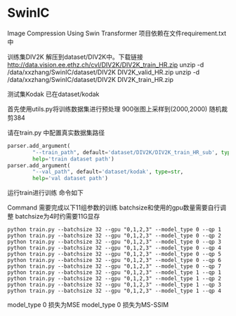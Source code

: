 # SwinIC
Image Compression Using Swin Transformer
项目依赖在文件requirement.txt中

训练集DIV2K 解压到dataset/DIV2K中。下载链接 http://data.vision.ee.ethz.ch/cvl/DIV2K/DIV2K_train_HR.zip
 unzip -d /data/xxzhang/SwinIC/dataset/DIV2K  DIV2K_valid_HR.zip
 unzip -d /data/xxzhang/SwinIC/dataset/DIV2K  DIV2K_train_HR.zip
 
测试集Kodak 已在dataset/kodak

首先使用utils.py将训练数据集进行预处理
900张图上采样到(2000,2000) 随机裁剪384 

请在train.py 中配置真实数据集路径
```python
parser.add_argument(
        "--train_path", default='dataset/DIV2K/DIV2K_train_HR_sub', type=str,
        help='train dataset path')
parser.add_argument(
        "--val_path", default='dataset/kodak', type=str,
        help='val dataset path')
```

运行train进行训练 命令如下

Command
需要完成以下11组参数的训练 
batchsize和使用的gpu数量需要自行调整
batchsize为4时约需要11G显存
```shell
python train.py --batchsize 32 --gpu "0,1,2,3" --model_type 0 --qp 1
python train.py --batchsize 32 --gpu "0,1,2,3" --model_type 0 --qp 2
python train.py --batchsize 32 --gpu "0,1,2,3" --model_type 0 --qp 3
python train.py --batchsize 32 --gpu "0,1,2,3" --model_type 0 --qp 4
python train.py --batchsize 32 --gpu "0,1,2,3" --model_type 0 --qp 5
python train.py --batchsize 32 --gpu "0,1,2,3" --model_type 0 --qp 6
python train.py --batchsize 32 --gpu "0,1,2,3" --model_type 0 --qp 7
python train.py --batchsize 32 --gpu "0,1,2,3" --model_type 1 --qp 1
python train.py --batchsize 32 --gpu "0,1,2,3" --model_type 1 --qp 2
python train.py --batchsize 32 --gpu "0,1,2,3" --model_type 1 --qp 3
python train.py --batchsize 32 --gpu "0,1,2,3" --model_type 1 --qp 4
```

model_type 0 损失为MSE 
model_type 0 损失为MS-SSIM

